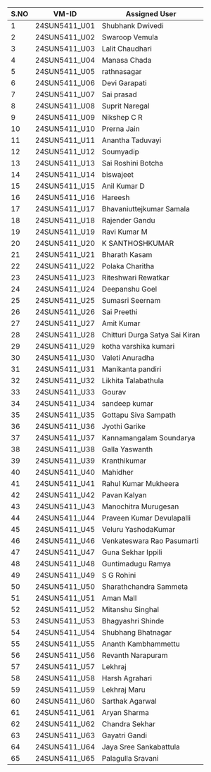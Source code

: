 | S.NO | VM-ID           | Assigned User                         |
|------|-----------------|---------------------------------------|
| 1    | 24SUN5411_U01   | Shubhank Dwivedi                      |
| 2    | 24SUN5411_U02   | Swaroop Vemula                        |
| 3    | 24SUN5411_U03   | Lalit Chaudhari                       |
| 4    | 24SUN5411_U04   | Manasa Chada                          |
| 5    | 24SUN5411_U05   | rathnasagar                           |
| 6    | 24SUN5411_U06   | Devi Garapati                         |
| 7    | 24SUN5411_U07   | Sai prasad                            |
| 8    | 24SUN5411_U08   | Suprit Naregal                        |
| 9    | 24SUN5411_U09   | Nikshep C R                           |
| 10   | 24SUN5411_U10   | Prerna Jain                           |
| 11   | 24SUN5411_U11   | Anantha Taduvayi                     |
| 12   | 24SUN5411_U12   | Soumyadip                             |
| 13   | 24SUN5411_U13   | Sai Roshini Botcha                   |
| 14   | 24SUN5411_U14   | biswajeet                             |
| 15   | 24SUN5411_U15   | Anil Kumar D                          |
| 16   | 24SUN5411_U16   | Hareesh                               |
| 17   | 24SUN5411_U17   | Bhavaniuttejkumar Samala             |
| 18   | 24SUN5411_U18   | Rajender Gandu                        |
| 19   | 24SUN5411_U19   | Ravi Kumar M                          |
| 20   | 24SUN5411_U20   | K SANTHOSHKUMAR                      |
| 21   | 24SUN5411_U21   | Bharath Kasam                         |
| 22   | 24SUN5411_U22   | Polaka Charitha                       |
| 23   | 24SUN5411_U23   | Riteshwari Rewatkar                   |
| 24   | 24SUN5411_U24   | Deepanshu Goel                        |
| 25   | 24SUN5411_U25   | Sumasri Seernam                       |
| 26   | 24SUN5411_U26   | Sai Preethi                           |
| 27   | 24SUN5411_U27   | Amit Kumar                            |
| 28   | 24SUN5411_U28   | Chitturi Durga Satya Sai Kiran       |
| 29   | 24SUN5411_U29   | kotha varshika kumari                 |
| 30   | 24SUN5411_U30   | Valeti Anuradha                       |
| 31   | 24SUN5411_U31   | Manikanta pandiri                    |
| 32   | 24SUN5411_U32   | Likhita Talabathula                   |
| 33   | 24SUN5411_U33   | Gourav                                |
| 34   | 24SUN5411_U34   | sandeep kumar                         |
| 35   | 24SUN5411_U35   | Gottapu Siva Sampath                 |
| 36   | 24SUN5411_U36   | Jyothi Garike                         |
| 37   | 24SUN5411_U37   | Kannamangalam Soundarya              |
| 38   | 24SUN5411_U38   | Galla Yaswanth                        |
| 39   | 24SUN5411_U39   | Kranthikumar                          |
| 40   | 24SUN5411_U40   | Mahidher                              |
| 41   | 24SUN5411_U41   | Rahul Kumar Mukheera                  |
| 42   | 24SUN5411_U42   | Pavan Kalyan                          |
| 43   | 24SUN5411_U43   | Manochitra Murugesan                 |
| 44   | 24SUN5411_U44   | Praveen Kumar Devulapalli            |
| 45   | 24SUN5411_U45   | Veluru YashodaKumar                  |
| 46   | 24SUN5411_U46   | Venkateswara Rao Pasumarti           |
| 47   | 24SUN5411_U47   | Guna Sekhar Ippili                   |
| 48   | 24SUN5411_U48   | Guntimadugu Ramya                    |
| 49   | 24SUN5411_U49   | S G Rohini                            |
| 50   | 24SUN5411_U50   | Sharathchandra Sammeta               |
| 51   | 24SUN5411_U51   | Aman Mall                             |
| 52   | 24SUN5411_U52   | Mitanshu Singhal                      |
| 53   | 24SUN5411_U53   | Bhagyashri Shinde                     |
| 54   | 24SUN5411_U54   | Shubhang Bhatnagar                    |
| 55   | 24SUN5411_U55   | Ananth Kambhammettu                  |
| 56   | 24SUN5411_U56   | Revanth Narapuram                     |
| 57   | 24SUN5411_U57   | Lekhraj                               |
| 58   | 24SUN5411_U58   | Harsh Agrahari                        |
| 59   | 24SUN5411_U59   | Lekhraj Maru                          |
| 60   | 24SUN5411_U60   | Sarthak Agarwal                       |
| 61   | 24SUN5411_U61   | Aryan Sharma                          |
| 62   | 24SUN5411_U62   | Chandra Sekhar                        |
| 63   | 24SUN5411_U63   | Gayatri Gandi                         |
| 64   | 24SUN5411_U64   | Jaya Sree Sankabattula                |
| 65   | 24SUN5411_U65   | Palagulla Sravani                     |
